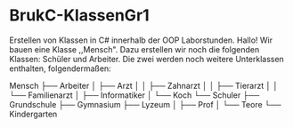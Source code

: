 # BrukC-KlassenGr1
Erstellen von Klassen in C# innerhalb der OOP Laborstunden.
Hallo!
Wir bauen eine Klasse ,,Mensch". Dazu erstellen wir noch die folgenden Klassen: Schüler und Arbeiter. Die zwei werden noch weitere Unterklassen enthalten, folgendermaßen:

Mensch
 ├── Arbeiter
 │    ├── Arzt
 │    │    ├── Zahnarzt
 │    │    ├── Tierarzt
 │    │    └── Familienarzt
 │    ├── Informatiker
 │    └── Koch
 └── Schuler
      ├── Grundschule
      ├── Gymnasium
      ├── Lyzeum
      │    ├── Prof
      │    └── Teore
      └── Kindergarten
